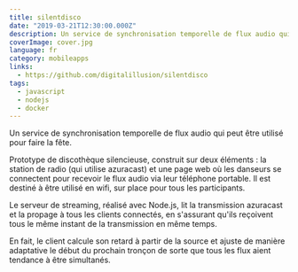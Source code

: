 ```yaml
---
title: silentdisco
date: "2019-03-21T12:30:00.000Z"
description: Un service de synchronisation temporelle de flux audio qui peut être utilisé pour faire la fête.
coverImage: cover.jpg
language: fr
category: mobileapps
links:
  - https://github.com/digitalillusion/silentdisco
tags:
  - javascript
  - nodejs
  - docker
---
```


Un service de synchronisation temporelle de flux audio qui peut être utilisé pour faire la fête.

Prototype de discothèque silencieuse, construit sur deux éléments : la station de radio (qui utilise azuracast) et une page web où les danseurs se connectent pour recevoir le flux audio via leur téléphone portable. Il est destiné à être utilisé en wifi, sur place pour tous les participants.

Le serveur de streaming, réalisé avec Node.js, lit la transmission azuracast et la propage à tous les clients connectés, en s'assurant qu'ils reçoivent tous le même instant de la transmission en même temps.

En fait, le client calcule son retard à partir de la source et ajuste de manière adaptative le début du prochain tronçon de sorte que tous les flux aient tendance à être simultanés.

